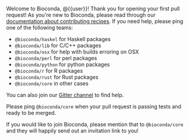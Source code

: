 Welcome to Bioconda, @{{user}}! Thank you for opening your first pull request! As you're new to Bioconda, please read through our [documentation about contributing recipes](https://bioconda.github.io/contributing.html). If you need help, please ping one of the following teams:

 - `@bioconda/haskel` for Haskell packages
 - `@bioconda/lib` for C/C++ packages
 - `@bioconda/osx` for help with builds erroring on OSX
 - `@bioconda/perl` for perl packages
 - `@bioconda/python` for python packages
 - `@bioconda/r` for R packages
 - `@bioconda/rust` for Rust packages
 - `@bioconda/core` in other cases
 
You can also join our [Gitter channel](https://gitter.im/bioconda/Lobby) to find help.

Please ping `@bioconda/core` when your pull request is passing tests and ready to be merged. 

If you would like to join Bioconda, please mention that to `@bioconda/core` and they will happily send out an invitation link to you!
